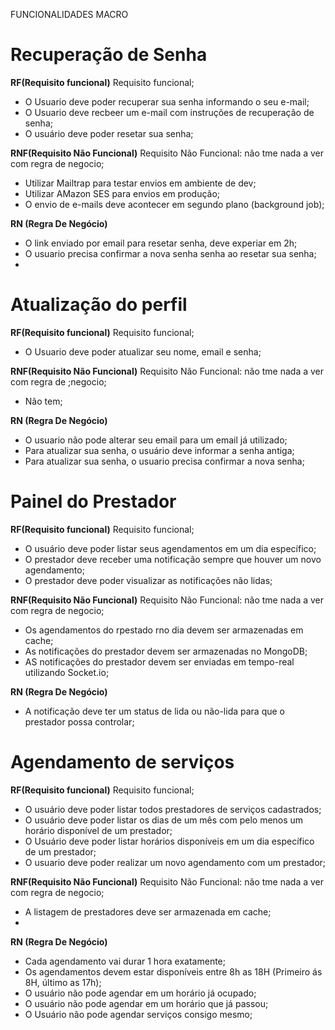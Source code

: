 FUNCIONALIDADES MACRO

# Recuperação de Senha

**RF(Requisito funcional)** Requisito funcional;

- O Usuario deve poder recuperar sua senha informando o seu e-mail;
- O Usuario deve recbeer um e-mail com instruções de recuperação de senha;
- O usuário deve poder resetar sua senha;

**RNF(Requisito Não Funcional)** Requisito Não Funcional: não tme nada a ver com regra de negocio;

- Utilizar Mailtrap para testar envios em ambiente de dev;
- Utilizar AMazon SES para envios em produção;
- O envio de e-mails deve acontecer em segundo plano (background job);




**RN (Regra De Negócio)**

- O link enviado por email para resetar senha, deve experiar em 2h;
- O usuario precisa confirmar a nova senha senha ao resetar sua senha;
-


# Atualização do perfil
**RF(Requisito funcional)** Requisito funcional;

- O Usuario deve poder atualizar seu nome, email e senha;

**RNF(Requisito Não Funcional)** Requisito Não Funcional: não tme nada a ver com regra de ;negocio;

- Não tem;


**RN (Regra De Negócio)**

- O usuario não pode alterar seu email para um email já utilizado;
- Para atualizar sua senha, o usuário deve informar a senha antiga;
- Para atualizar sua senha, o usuario precisa confirmar a nova senha;



# Painel do Prestador
**RF(Requisito funcional)** Requisito funcional;

- O usuário deve poder listar seus agendamentos em um dia específico;
- O prestador deve receber uma notificação sempre que houver um novo agendamento;
- O prestador deve poder visualizar as notificações não lidas;


**RNF(Requisito Não Funcional)** Requisito Não Funcional: não tme nada a ver com regra de negocio;

- Os agendamentos do rpestado rno dia devem ser armazenadas em cache;
- As notificações do prestador devem ser armazenadas no MongoDB;
- AS notificações do prestador devem ser enviadas em tempo-real utilizando Socket.io;


**RN (Regra De Negócio)**

- A notificação deve ter um status de lida ou não-lida para que o prestador possa controlar;



# Agendamento de serviços
**RF(Requisito funcional)** Requisito funcional;

- O usuário deve poder listar todos prestadores de serviços cadastrados;
- O usuário deve poder listar os dias de um mês com pelo menos um horário disponível de um prestador;
- O Usuário deve poder listar horários disponíveis em um dia específico de um prestador;
- O usuario deve poder realizar um novo agendamento com um prestador;


**RNF(Requisito Não Funcional)** Requisito Não Funcional: não tme nada a ver com regra de negocio;

- A listagem de prestadores deve ser armazenada em cache;
-


**RN (Regra De Negócio)**

- Cada agendamento vai durar 1 hora exatamente;
- Os agendamentos devem estar disponíveis entre 8h as 18H (Primeiro ás 8H, último as 17h);
- O usuário não pode agendar em um horário já ocupado;
- O usuário não pode agendar em um horário que já passou;
- O Usuário não pode agendar serviços consigo mesmo;




